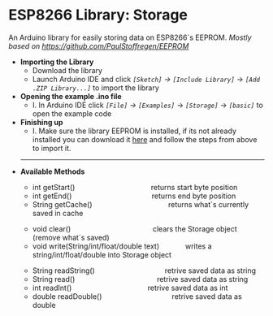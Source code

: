 # ESP8266 Library: Storage
An Arduino library for easily storing data on ESP8266´s EEPROM.
*Mostly based on https://github.com/PaulStoffregen/EEPROM*

 - **Importing the Library**
	+ Download the library
	+ Launch Arduino IDE and click *`[Sketch]`* *->* *`[Include Library]`* -> *`[Add .ZIP Library...]`* to import the library
- **Opening the example .ino file**
	+ I. In Arduino IDE click *`[File]`* *->* *`[Examples]`* -> *`[Storage]`* -> *`[basic]`* to open the example code
- **Finishing up**
	+ I. Make sure the library EEPROM is installed, if its not already installed you can download it [here](https://github.com/PaulStoffregen/EEPROM) and follow the steps from above to import it.
	---
- **Available Methods**
	>
	- int    getStart()                                       returns start byte position
	- int    getEnd()                                         returns end byte position
	- String getCache()                                       returns what´s currently saved in cache
	>
	- void   clear()                                          clears the Storage object (remove what´s saved)
	- void    write(String/int/float/double text)             writes a string/int/float/double into Storage object
	>
	- String  readString()                                    retrive saved data as string
	- String  read()                                          retrive saved data as string
	- int     readInt()                                       retrive saved data as int
	- double  readDouble()                                    retrive saved data as double
